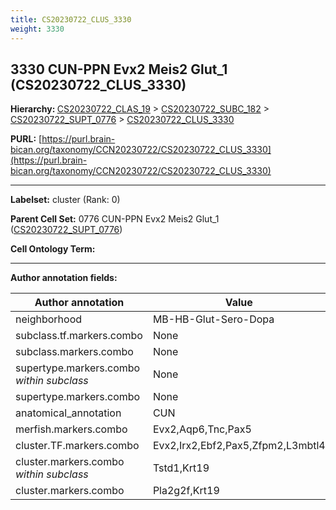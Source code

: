```yaml
---
title: CS20230722_CLUS_3330
weight: 3330
---
```

## 3330 CUN-PPN Evx2 Meis2 Glut_1 (CS20230722_CLUS_3330)
<b>Hierarchy: </b>
[CS20230722_CLAS_19](../CS20230722_CLAS_19) >
[CS20230722_SUBC_182](../CS20230722_SUBC_182) >
[CS20230722_SUPT_0776](../CS20230722_SUPT_0776) >
[CS20230722_CLUS_3330](../CS20230722_CLUS_3330)

**PURL:** [https://purl.brain-bican.org/taxonomy/CCN20230722/CS20230722_CLUS_3330](https://purl.brain-bican.org/taxonomy/CCN20230722/CS20230722_CLUS_3330)

---


**Labelset:** cluster (Rank: 0)

**Parent Cell Set:** 0776 CUN-PPN Evx2 Meis2 Glut_1 ([CS20230722_SUPT_0776](../CS20230722_SUPT_0776))



**Cell Ontology Term:** 

[MARKER GENES.]: #


---

[TRANSFERRED ANNOTATIONS.]: #


[AUTHOR ANNOTATION FIELDS.]: #


**Author annotation fields:**

| Author annotation | Value |
|-------------------|-------|
|neighborhood|MB-HB-Glut-Sero-Dopa|
|subclass.tf.markers.combo|None|
|subclass.markers.combo|None|
|supertype.markers.combo _within subclass_|None|
|supertype.markers.combo|None|
|anatomical_annotation|CUN|
|merfish.markers.combo|Evx2,Aqp6,Tnc,Pax5|
|cluster.TF.markers.combo|Evx2,Irx2,Ebf2,Pax5,Zfpm2,L3mbtl4|
|cluster.markers.combo _within subclass_|Tstd1,Krt19|
|cluster.markers.combo|Pla2g2f,Krt19|
